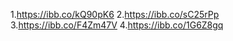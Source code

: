 1.https://ibb.co/kQ90pK6 2.https://ibb.co/sC25rPp 3.https://ibb.co/F4Zm47V 4.https://ibb.co/1G6Z8gq

